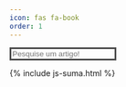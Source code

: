 ```yaml
---
icon: fas fa-book
order: 1
---
```


<div class="row">
  <div class="col-md-12">
    <form action="/suma/pesquisa" method="GET">
      <input 
        id="pesquisa" name="pesquisa" 
        class="form-control" type="text" 
        placeholder="Pesquise um artigo!"
        style="background: initial; border: 3px solid #4a4a4a; color: #cccccc;"
      >
    </form>
  </div>
</div>

<div class="flex-grow-1 px-xl-1">
	<div class="row" id="post-list">
	</div>
</div>

{% include js-suma.html %}

<script>
  const data = apiSuma(
    "suma_tpartes",
    "capitulo"
  );
</script>
